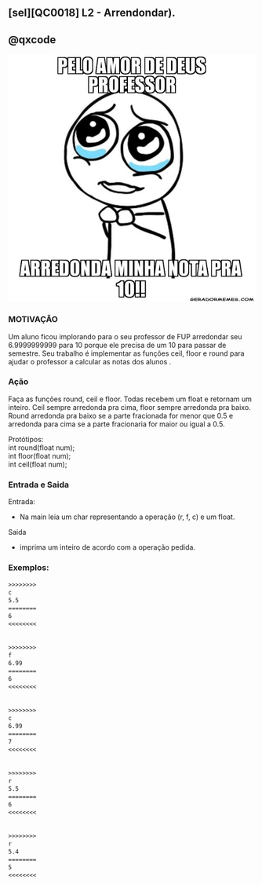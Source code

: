 ## [sel][QC0018] L2 - Arrendondar).
## @qxcode

![qualquer coisa](capa.jpg)  

### MOTIVAÇÃO

Um aluno ficou implorando para o seu professor de FUP arredondar seu 6.9999999999 para 10 porque ele precisa de um 10 para passar de semestre. Seu trabalho é implementar as funções ceil, floor e round para ajudar o professor a calcular as notas dos alunos .

### Ação

Faça as funções round, ceil e floor. Todas recebem um float e retornam um inteiro. Ceil sempre arredonda pra cima, floor sempre arredonda pra baixo. Round arredonda pra baixo se a parte fracionada for menor que 0.5 e arredonda para cima se a parte fracionaria for maior ou igual a 0.5.  

  

Protótipos:  
int round(float num);  
int floor(float num);  
int ceil(float num);

  

### Entrada e Saida

Entrada:

*   Na main leia um char representando a operação (r, f, c) e um float.   
    

Saida  

*   imprima um inteiro de acordo com a operação pedida.  
    

  

### Exemplos:

  
```
>>>>>>>>   
c  
5.5  
========
6
<<<<<<<<


>>>>>>>>
f  
6.99  
========
6
<<<<<<<<


>>>>>>>>
c  
6.99  
========
7
<<<<<<<<


>>>>>>>>
r  
5.5  
========
6
<<<<<<<<


>>>>>>>>
r  
5.4  
========
5
<<<<<<<<


```

<!--- 
>>>>>>>> 
c
0.5
========
1
<<<<<<<<


>>>>>>>>
f
6.7
========
6
<<<<<<<<


>>>>>>>>
f
0.5
========
0
<<<<<<<<


>>>>>>>>
r
7.3
========
7
<<<<<<<<


>>>>>>>>
r
7.5
========
8
<<<<<<<<


>>>>>>>>
f
3.33
========
3
<<<<<<<<


>>>>>>>>
r
9.7
========
10
<<<<<<<<

--->